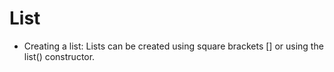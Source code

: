 # List
* Creating a list: Lists can be created using square brackets [] or using the list() constructor.

